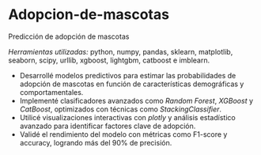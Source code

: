 # Adopcion-de-mascotas
Predicción de adopción de mascotas

*Herramientas utilizadas:* python, numpy, pandas, sklearn, matplotlib, seaborn, scipy, urllib, xgboost, lightgbm, catboost e imblearn.
- Desarrollé modelos predictivos para estimar las probabilidades de adopción de mascotas en función de características demográficas y comportamentales. 
- Implementé clasificadores avanzados como *Random Forest*, *XGBoost* y *CatBoost*, optimizados con técnicas como *StackingClassifier*. 
- Utilicé visualizaciones interactivas con *plotly* y análisis estadístico avanzado para identificar factores clave de adopción. 
- Validé el rendimiento del modelo con métricas como F1-score y accuracy, logrando más del 90% de precisión.
